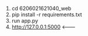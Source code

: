 1. cd 6206021621040_web
2. pip install -r requirements.txt
3. run app.py
4. http://127.0.0.1:5000 <---

